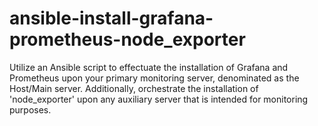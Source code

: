 # ansible-install-grafana-prometheus-node_exporter

Utilize an Ansible script to effectuate the installation of Grafana and Prometheus upon your primary monitoring server, denominated as the Host/Main server. Additionally, orchestrate the installation of 'node_exporter' upon any auxiliary server that is intended for monitoring purposes.
